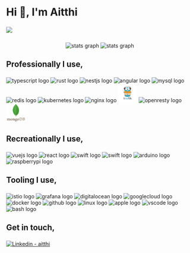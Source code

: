 <h1 align="left">Hi 👋, I'm Aitthi</h1>

###

<div align="left">
  <img src="https://visitor-badge.laobi.icu/badge?page_id=Aitthi.Aitthi&"  />
</div>


###

<div align="center">
  <img src="https://github-readme-stats.vercel.app/api?hide_title=true&hide_rank=true&show_icons=true&include_all_commits=true&count_private=true&disable_animations=true&theme=github_dark&locale=en&hide_border=true&username=Aitthi" height="150" alt="stats graph"  />
<img src="https://github-readme-stats.vercel.app/api/top-langs/?username=Aitthi&hide=jupyter%20notebook&theme=algolia&layout=compact&langs_count=8&hide_border=true" height="150" alt="stats graph"  />
</div>

###

<h2 align="left">Professionally I use,</h2>

###

<div align="left">
  <img src="https://cdn.jsdelivr.net/gh/devicons/devicon/icons/typescript/typescript-original.svg" height="50" width="52" alt="typescript logo"  />
  <img src="https://www.rust-lang.org/static/images/rust-logo-blk.svg" height="50" width="52" alt="rust logo"  />
  <img src="https://docs.nestjs.com/assets/logo-small.svg" height="50" width="52" alt="nestjs logo"  />
  <img src="https://cdn.jsdelivr.net/gh/devicons/devicon/icons/angularjs/angularjs-original.svg" height="50" width="52" alt="angular logo" />
  <img src="https://cdn.jsdelivr.net/gh/devicons/devicon/icons/mysql/mysql-original.svg" height="50" width="52" alt="mysql logo"  />
  <img src="https://cdn.jsdelivr.net/gh/devicons/devicon/icons/redis/redis-original.svg"  height="50" width="52" alt="redis logo" />
  <img src="https://cdn.jsdelivr.net/gh/devicons/devicon/icons/kubernetes/kubernetes-plain.svg"  height="50" width="52" alt="kubernetes logo" />
  <img src="https://cdn.jsdelivr.net/gh/devicons/devicon/icons/nginx/nginx-original.svg" height="50" width="52" alt="nginx logo" />
  <img src="https://github.com/traefik/traefik/blob/master/docs/content/assets/img/traefik.logo.png"  height="50" width="52" alt="traefik logo" />
  <img src="https://openresty.org/images/logo.png"  height="50" width="52" alt="openresty logo" />
  <img src="https://raw.githubusercontent.com/devicons/devicon/master/icons/mongodb/mongodb-original-wordmark.svg" alt="mongodb"  height="50" width="52" />
</div>

###

<h2 align="left">Recreationally I use,</h2>

###

<div align="left">
  <img src="https://cdn.jsdelivr.net/gh/devicons/devicon/icons/vuejs/vuejs-original.svg" height="50" width="52" alt="vuejs logo"  />
  <img src="https://cdn.jsdelivr.net/gh/devicons/devicon/icons/react/react-original.svg" height="50" width="52" alt="react logo"  />
  <img src="https://cdn.jsdelivr.net/gh/devicons/devicon/icons/swift/swift-original.svg" height="50" width="52" alt="swift logo"  />
  <img src="https://cdn.jsdelivr.net/gh/devicons/devicon/icons/solidity/solidity-original.svg" height="50" width="52" alt="swift logo" />
  <img src="https://cdn.jsdelivr.net/gh/devicons/devicon/icons/arduino/arduino-original.svg" height="50" width="52" alt="arduino logo"  />
  <img src="https://cdn.jsdelivr.net/gh/devicons/devicon/icons/raspberrypi/raspberrypi-original.svg" height="50" width="52" alt="raspberrypi logo"  />
</div>

<h2 align="left">Tooling I use,</h2>

###

<div align="left">
  <img src="https://github.com/istio/istio/raw/master/logo/istio-bluelogo-whitebackground-unframed.svg" height="50" width="52" alt="istio logo"  />
  <img src="https://www.vectorlogo.zone/logos/grafana/grafana-icon.svg" height="50" width="52" alt="grafana logo"  />
  <img src="https://cdn.jsdelivr.net/gh/devicons/devicon/icons/digitalocean/digitalocean-original.svg" height="50" width="52" alt="digitalocean logo"  />
  <img src="https://cdn.jsdelivr.net/gh/devicons/devicon/icons/googlecloud/googlecloud-original.svg" height="50" width="52" alt="googlecloud logo"  />
  <img src="https://cdn.jsdelivr.net/gh/devicons/devicon/icons/docker/docker-original.svg" height="50" width="52" alt="docker logo"  />
  <img src="https://cdn.jsdelivr.net/gh/devicons/devicon/icons/github/github-original.svg" height="50" width="52" alt="github logo"  />
  <img src="https://cdn.jsdelivr.net/gh/devicons/devicon/icons/linux/linux-original.svg" height="50" width="52" alt="linux logo"  />
  <img src="https://cdn.jsdelivr.net/gh/devicons/devicon/icons/apple/apple-original.svg" height="50" width="52" alt="apple logo"  />
  <img src="https://cdn.jsdelivr.net/gh/devicons/devicon/icons/vscode/vscode-original.svg" height="50" width="52" alt="vscode logo"  />
  <img src="https://cdn.jsdelivr.net/gh/devicons/devicon/icons/bash/bash-original.svg" height="50" width="52" alt="bash logo"  />
</div>

###


###

<h2 align="left">Get in touch,</h2>

###

<div align="left">
<a href="https://www.linkedin.com/in/aitthi/" title="My LinkedIn Profile"><img src="https://img.shields.io/badge/Linkedin - aitthi-blue?logo=linkedin&logoColor=white" alt="Linkedin - aitthi"></a>
</div>

###
